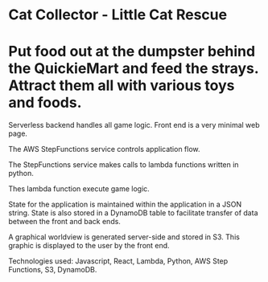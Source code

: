 # Cat Collector - Little Cat Rescue
Put food out at the dumpster behind the QuickieMart and feed the strays.
Attract them all with various toys and foods.
===================

Serverless backend handles all game logic. Front end is a very minimal web page.

The AWS StepFunctions service controls application flow.

The StepFunctions service makes calls to lambda functions written in python. 

Thes lambda function execute game logic.

State for the application is maintained within the application in a JSON string. State is also stored in a DynamoDB table to facilitate transfer of data between the front and back ends.

A graphical worldview is generated server-side and stored in S3. This graphic is displayed to the user by the front end.


Technologies used: Javascript, React, Lambda, Python, AWS Step Functions, S3, DynamoDB.
